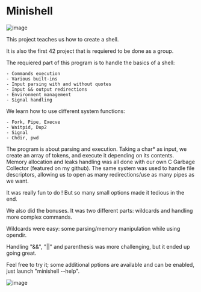 # Minishell
![image](https://github.com/willrsq1/Minishell/assets/117649637/cae75dd9-fbc6-4851-bf0f-fd0ac991efb3)

This project teaches us how to create a shell.

It is also the first 42 project that is requiered to be done as a group.



The requiered part of this program is to handle the basics of a shell:

    - Commands execution
    - Various built-ins
    - Input parsing with and without quotes
    - Input && output redirections
    - Environment management
    - Signal handling

We learn how to use different system functions:

    - Fork, Pipe, Execve
    - Waitpid, Dup2
    - Signal
    - Chdir, pwd


The program is about parsing and execution.
Taking a char* as input, we create an array of tokens, and execute it depending on its contents.
Memory allocation and leaks handling was all done with our own C Garbage Collector (featured on my github).
The same system was used to handle file descriptors, allowing us to open as many redirections/use as many pipes as we want.

It was really fun to do ! But so many small options made it tedious in the end.

We also did the bonuses. It was two different parts: wildcards and handling more complex commands.

Wildcards were easy: some parsing/memory manipulation while using opendir.

Handling "&&", "||" and parenthesis was more challenging, but it ended up going great.

Feel free to try it; some additional pptions are available and can be enabled, just launch "minishell --help".

![image](https://github.com/willrsq1/Minishell/assets/117649637/e54093c2-2eb3-414c-9e48-6d8b9ce515de)


